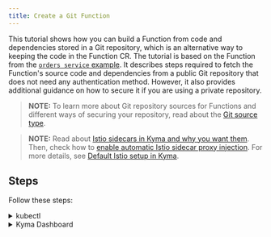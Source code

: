 ```yaml
---
title: Create a Git Function
---
```


This tutorial shows how you can build a Function from code and dependencies stored in a Git repository, which is an alternative way to keeping the code in the Function CR. The tutorial is based on the Function from the [`orders service` example](https://github.com/kyma-project/examples/tree/main/orders-service). It describes steps required to fetch the Function's source code and dependencies from a public Git repository that does not need any authentication method. However, it also provides additional guidance on how to secure it if you are using a private repository.

>**NOTE:** To learn more about Git repository sources for Functions and different ways of securing your repository, read about the [Git source type](../../05-technical-reference/svls-04-git-source-type.md).

>**NOTE:** Read about [Istio sidecars in Kyma and why you want them](/istio-operator/user/00-overview/00-30-overview-istio-sidecars). Then, check how to [enable automatic Istio sidecar proxy injection](/istio-operator/user/02-operation-guides/operations/02-20-enable-sidecar-injection). For more details, see [Default Istio setup in Kyma](/istio-operator/user/00-overview/00-40-overview-istio-setup).

## Steps

Follow these steps:

<div tabs name="steps" group="create-function">
  <details>
  <summary label="kubectl">
  kubectl
  </summary>

1. Export these variables:

    ```bash
    export GIT_FUNCTION={GIT_FUNCTION_NAME}
    export NAMESPACE={FUNCTION_NAMESPACE}
    ```

2. Create a Secret (optional).

    If you use a secured repository, you must first create a Secret for one of these authentication methods:

    - Basic authentication (username and password or token) to this repository in the same Namespace as the Function:

    ```yaml
    cat <<EOF | kubectl apply -f -
    apiVersion: v1
    kind: Secret
    metadata:
      name: git-creds-basic
      namespace: $NAMESPACE
    type: Opaque
    data:
      username: {BASE64_ENCODED_USERNAME}
      password: {BASE64_ENCODED_PASSWORD_OR_TOKEN}
    EOF
    ```

    - SSH key:

    ```yaml
    cat <<EOF | kubectl apply -f -
    apiVersion: v1
    kind: Secret
    metadata:
      name: git-creds-key
      namespace: $NAMESPACE
    type: Opaque
    data:
      key: {BASE64_ENCODED_PRIVATE_SSH_KEY}
    EOF
    ```

    >**NOTE:** Read more about the [supported authentication methods](../../05-technical-reference/svls-04-git-source-type.md).

3. Create a Function CR that specifies the Function's logic and points to the directory with code and dependencies in the given repository. It also specifies the Git repository metadata:

   ```yaml
   cat <<EOF | kubectl apply -f -
   apiVersion: serverless.kyma-project.io/v1alpha2
   kind: Function
   metadata:
     name: $GIT_FUNCTION
     namespace: $NAMESPACE
   spec:
     runtime: nodejs18
     source:
       gitRepository:
         baseDir: orders-service/function
         reference: main
         url: https://github.com/kyma-project/examples.git
   EOF
   ```

    >**NOTE:** If you use a secured repository, add the **auth** object with the adequate **type** and **secretName** fields to the spec:

    ```yaml
    spec:
      ...
      auth:
        type: # "basic" or "key"
        secretName: # "git-creds-basic" or "git-creds-key"
    ```
   
    >**NOTE:** To avoid performance degradation caused by large Git repositories and large monorepos, Function Controller implements a configurable backoff period for the source checkout based on `APP_FUNCTION_REQUEUE_DURATION`. This behavior can be disabled, allowing the controller to perform the source checkout with every reconciliation loop by marking the Function CR with the annotation `serverless.kyma-project.io/continuousGitCheckout: true`

    >**NOTE:** See this [Function's code and dependencies](https://github.com/kyma-project/examples/tree/main/orders-service/function).

4. Check if your Function was created and all conditions are set to `True`:

    ```bash
    kubectl get functions $GIT_FUNCTION -n $NAMESPACE
    ```

    You should get a result similar to this example:

    ```bash
    NAME            CONFIGURED   BUILT     RUNNING   RUNTIME    VERSION   AGE
    test-function   True         True      True      nodejs18   1         96s
    ```

    </details>
    <details>
    <summary label="busola-ui">
    Kyma Dashboard
    </summary>

>**NOTE:** Kyma Dashboard uses Busola, which is not installed by default. Follow the [instructions](https://github.com/kyma-project/busola#installation) to install it.

1. Create a Namespace or select one from the drop-down list in the top navigation panel.

2. Create a Secret (optional).

    If you use a secured repository, you must first create a Secret with either basic (username and password or token) or SSH key authentication to this repository in the same Namespace as the Function. To do that, follow these sub-steps:

    - Open your Namespace view. In the left navigation panel, go to **Configuration** > **Secrets** and select the **Create Secret** button.

    - Open the **Advanced** view and enter the Secret name and type.

    - Select **Add data entry** and enter these key-value pairs with credentials:

        - Basic authentication: `username: {USERNAME}` and `password: {PASSWORD_OR_TOKEN}``

        - SSH key: `key: {SSH_KEY}`

        >**NOTE:** Read more about the [supported authentication methods](../../05-technical-reference/svls-04-git-source-type.md).

    - Confirm by selecting **Create**.

3. To connect the repository, go to **Workloads** > **Functions** > **Create Function**.

4. Provide or generate the Function's name. 

4. Go to **Advanced**, change **Source Type** from **Inline** to **Git Repository**.

5. Click on the **Git Repository** section and enter `https://github.com/kyma-project/examples.git` as repository **URL**, `orders-service/function` as **Base Dir**,  and `main` as **Reference**.

    > **NOTE:** If you want to connect a secured repository instead of a public one, toggle the **Auth** switch. In the **Auth** section choose **Secret** from the list and choose the preffered type.
6. Click **Create**.

    After a while, a message confirms that the Function has been created.
    Make sure that the new Function has the `RUNNING` status.

    </details>
</div>
